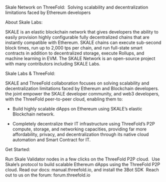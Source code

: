 Skale Network on ThreeFold: 
Solving scalability and decentralization limitations faced by Ethereum developers


About Skale Labs: 

SKALE is an elastic blockchain network that gives developers the ability to easily provision highly configurable fully decentralized chains that are instantly compatible with Ethereum. SKALE chains can execute sub-second block times, run up to 2,000 tps per chain, and run full-state smart contracts in addition to decentralized storage, execute Rollups, and machine learning in EVM. The SKALE Network is an open-source project with many contributors including SKALE Labs.

Skale Labs & ThreeFold: 

SKALE and ThreeFold collaboration focuses on solving scalability and decentralization limitations faced by Ethereum and Blockchain developers. the joint empower the SKALE developer community, and web3 developers, with the ThreeFold peer-to-peer cloud, enabling them to:

- Build highly scalable dApps on Ethereum using SKALE’s elastic Blockchain network.

- Completely decentralize their IT infrastructure using ThreeFold’s P2P compute, storage, and networking capacities, providing far more affordability, privacy, and decentralization through its native cloud automation and Smart Contract for IT.

Get Started: 

Run Skale Validator nodes in a few clicks on the ThreeFold P2P cloud. 
Use Skale’s protocol to build scalable Ethereum dApps using the ThreeFold P2P cloud. Read our docs: manual.threefold.io, and install the 3Bot SDK 
Reach out to us on the forum: forum.threefold.io
